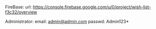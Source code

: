 FireBase:
url:
https://console.firebase.google.com/u/0/project/wish-list-f3c32/overview

Administrator:
email: admin@admin.com
passwd: Admin123*